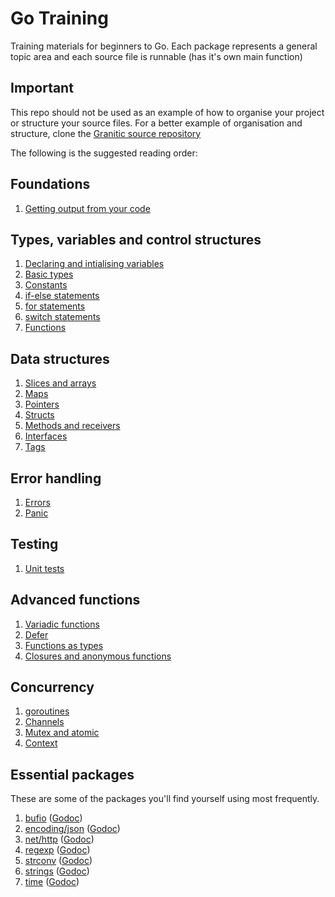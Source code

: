 # Go Training

Training materials for beginners to Go. Each package represents a general topic area and each source
file is runnable (has it's own main function)

## Important

This repo should not be used as an example of how to organise your project or structure your
source files. For a better example of organisation and structure, clone the [Granitic source
repository](https://github.com/graniticio/granitic)

The following is the suggested reading order:

## Foundations
  1. [Getting output from your code](output/output.go)
 
## Types, variables and control structures

  1. [Declaring and intialising variables](variablestypes/variables.go)
  1. [Basic types](variablestypes/builtin.go)
  1. [Constants](variablestypes/builtin.go)
  1. [if-else statements](controlstructures/ifelse.go)
  1. [for statements](controlstructures/forloop.go)
  1. [switch statements](controlstructures/switch.go)
  1. [Functions](functions/basics.go)
 
## Data structures
 
  1. [Slices and arrays](structures/slices.go)
  1. [Maps](structures/maps.go)
  1. [Pointers](structures/pointers.go)
  1. [Structs](structures/structs.go)
  1. [Methods and receivers](structures/methods.go)
  1. [Interfaces](variablestypes/interfaces.go)
  1. [Tags](structures/tags.go)
  
## Error handling
 
  1. [Errors](errorhandling/errors.go)
  1. [Panic](errorhandling/panic.go)
  
## Testing

  1. [Unit tests](unittests/code_test.go)
  
## Advanced functions
 
  1. [Variadic functions](functions/variadic.go)
  1. [Defer](functions/defer.go)
  1. [Functions as types](functions/types.go)
  1. [Closures and anonymous functions](functions/closures.go)
  
## Concurrency
   
  1. [goroutines](concurrency/goroutines.go)
  1. [Channels](concurrency/channels.go)
  1. [Mutex and atomic](concurrency/mutex.go)
  1. [Context](concurrency/context.go)      
  
## Essential packages

These are some of the packages you'll find yourself using most frequently.


  1. [bufio](essential/bufio.go) ([Godoc](https://golang.org/pkg/bufio))
  1. [encoding/json](essential/json.go) ([Godoc](https://golang.org/pkg/encoding/json))
  1. [net/http](essential/http.go) ([Godoc](https://golang.org/pkg/net/http))  
  1. [regexp](essential/regexp.go) ([Godoc](https://golang.org/pkg/regexp))  
  1. [strconv](essential/strconv.go) ([Godoc](https://golang.org/pkg/strconv))
  1. [strings](essential/strings.go) ([Godoc](https://golang.org/pkg/strings))
  1. [time](essential/time.go) ([Godoc](https://golang.org/pkg/time))  

